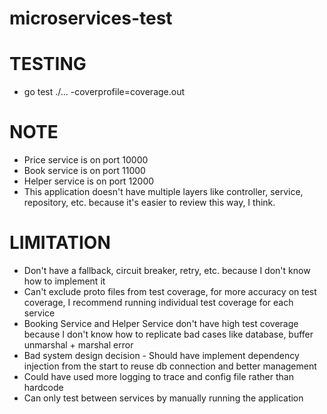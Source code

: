 # microservices-test

# TESTING

- go test ./... -coverprofile=coverage.out

# NOTE

- Price service is on port 10000
- Book service is on port 11000
- Helper service is on port 12000
- This application doesn't have multiple layers like controller, service, repository, etc. because it's easier to review
  this way, I think.

# LIMITATION

- Don't have a fallback, circuit breaker, retry, etc. because I don't know how to implement it
- Can't exclude proto files from test coverage, for more accuracy on test coverage, I recommend running individual test
  coverage for each service
- Booking Service and Helper Service don't have high test coverage because I don't know how to replicate bad cases like
  database, buffer unmarshal + marshal error
- Bad system design decision - Should have implement dependency injection from the start to reuse db connection and
  better management
- Could have used more logging to trace and config file rather than hardcode
- Can only test between services by manually running the application
